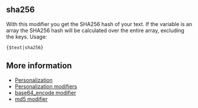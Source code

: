 ## sha256

With this modifier you get the SHA256 hash of your text. If the variable is an array the SHA256 hash will be calculated over the entire array, 
excluding the keys. 
Usage:

`{$text|sha256}`


## More information

* [Personalization](./personalization)
* [Personalization modifiers](./personalization-modifiers)
* [base64_encode modifier](./personalization-modifiers-base64_encode)
* [md5 modifier](./personalization-modifiers-sha1)